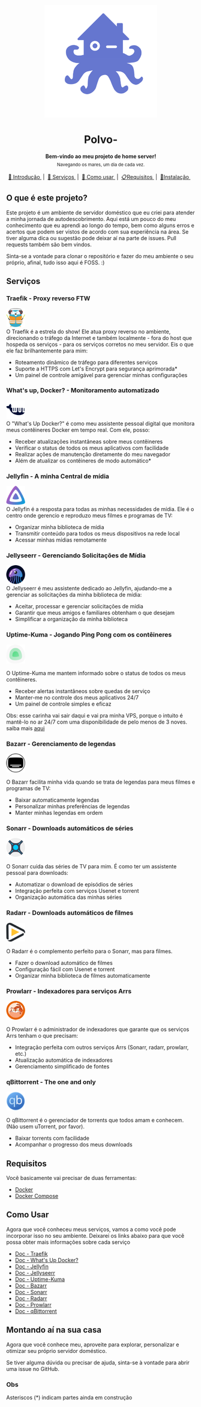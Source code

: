<p align="center">
  <img src="/Imagens/logo-polvo-.png" alt="Logo" width="300" height="300" />
</p>

<h1 align="center"> Polvo- </h1>

<p align="center">
  <b> Bem-vindo ao meu projeto de home server!  </b></br>
  <sub> Navegando os mares, um dia de cada vez.
  <sub>
</p>

<p align="center">
  <a href="#Introdução"> 🧭 Introdução </a>&nbsp;|&nbsp;
  <a href="#Serviços"> 🐳 Serviços </a>&nbsp;|&nbsp;
  <a href="#Como usar"> 🤔 Como usar </a>&nbsp;|&nbsp;
  <a href= "#Requisitos"> 📋Requisitos </a>&nbsp;|&nbsp;
  <a href="#Instalação">🔧Instalação </a>&nbsp;&nbsp;
</p>

<a id="Introdução"></a>
## O que é este projeto?

Este projeto é um ambiente de servidor doméstico que eu criei para atender a minha jornada de autodescobrimento. Aqui está um pouco do meu conhecimento que eu aprendi ao longo do tempo, bem como alguns erros e acertos que podem ser vistos de acordo com sua experiência na área. Se tiver alguma dica ou sugestão pode deixar aí na parte de issues. Pull requests também são bem vindos.

Sinta-se a vontade para clonar o repositório e fazer do meu ambiente o seu próprio, afinal, tudo isso aqui é FOSS. :)

<a id="Serviços"></a>
## Serviços

### Traefik - Proxy reverso FTW
<img src="/Imagens/traefik.png" alt="Traefik" width="50" height="50" />
</br>
O Traefik é a estrela do show! Ele atua proxy reverso no ambiente, direcionando o tráfego da Internet e também localmente - fora do host que hospeda os serviços - para os serviços corretos no meu servidor. Eis o que ele faz brilhantemente para mim:

* Roteamento dinâmico de tráfego para diferentes serviços
* Suporte a HTTPS com Let's Encrypt para segurança aprimorada*
* Um painel de controle amigável para gerenciar minhas configurações

### What's up, Docker? - Monitoramento automatizado
<img src="/Imagens/wud.png" alt="WUD" width="50" height="50" />
</br>
O "What's Up Docker?" é como meu assistente pessoal digital que monitora meus contêineres Docker em tempo real. Com ele, posso:

* Receber atualizações instantâneas sobre meus contêineres
* Verificar o status de todos os meus aplicativos com facilidade
* Realizar ações de manutenção diretamente do meu navegador
* Além de atualizar os contêineres de modo automático*

### Jellyfin - A minha Central de mídia
<img src="/Imagens/jellyfin.png" alt="" width="50" height="50" />
</br>
O Jellyfin é a resposta para todas as minhas necessidades de mídia. Ele é o centro onde gerencio e reproduzo meus filmes e programas de TV:

* Organizar minha biblioteca de mídia
* Transmitir conteúdo para todos os meus dispositivos na rede local
* Acessar minhas mídias remotamente

### Jellyseerr - Gerenciando Solicitações de Mídia
<img src="/Imagens/jellyseerr.png" alt="" width="50" height="50" />
</br>
O Jellyseerr é meu assistente dedicado ao Jellyfin, ajudando-me a gerenciar as solicitações da minha biblioteca de mídia:

* Aceitar, processar e gerenciar solicitações de mídia
* Garantir que meus amigos e familiares obtenham o que desejam
* Simplificar a organização da minha biblioteca

### Uptime-Kuma - Jogando Ping Pong com os contêineres
<img src="/Imagens/uptime-kuma.png" alt="" width="50" height="50" />
</br>

O Uptime-Kuma me mantem informado sobre o status de todos os meus contêineres. 

* Receber alertas instantâneos sobre quedas de serviço
* Manter-me no controle dos meus aplicativos 24/7
* Um painel de controle simples e eficaz

Obs: esse carinha vai sair daqui e vai pra minha VPS, porque o intuito é mantê-lo no ar 24/7 com uma disponibilidade de pelo menos de 3 noves.
saiba mais [aqui](https://www.stratus.com/about/company-information/uptime-meter/#:~:text=Availability%20is%20normally%20expressed%20in,have%20on%20your%20server%20downtime.)

### Bazarr - Gerenciamento de legendas
<img src="/Imagens/bazarr.png" alt="" width="50" height="50" />
</br>

O Bazarr facilita minha vida quando se trata de legendas para meus filmes e programas de TV:

* Baixar automaticamente legendas
* Personalizar minhas preferências de legendas
* Manter minhas legendas em ordem

### Sonarr - Downloads automáticos de séries
<img src="/Imagens/sonarr.png" alt="" width="50" height="50" />
</br>

O Sonarr cuida das séries de TV para mim. É como ter um assistente pessoal para downloads:

- Automatizar o download de episódios de séries
- Integração perfeita com serviços Usenet e torrent
- Organização automática das minhas séries

### Radarr - Downloads automáticos de filmes
<img src="/Imagens/radarr.png" alt="" width="50" height="50" />
</br>

O Radarr é o complemento perfeito para o Sonarr, mas para filmes.

- Fazer o download automático de filmes
- Configuração fácil com Usenet e torrent
- Organizar minha biblioteca de filmes automaticamente

### Prowlarr - Indexadores para serviços Arrs
<img src="/Imagens/prowlarr.png" alt="" width="50" height="50" />
</br>

O Prowlarr é o administrador de indexadores que garante que os serviços Arrs tenham o que precisam:

- Integração perfeita com outros serviços Arrs (Sonarr, radarr, prowlarr, etc.)
- Atualização automática de indexadores
- Gerenciamento simplificado de fontes

### qBittorrent - The one and only
<img src="/Imagens/qbittorrent.png" alt="" width="50" height="50" />
</br>

O qBittorrent é o gerenciador de torrents que todos amam e conhecem. (Não usem uTorrent, por favor).

- Baixar torrents com facilidade
- Acompanhar o progresso dos meus downloads

<a id="Requisitos"></a>
## Requisitos
Você basicamente vai precisar de duas ferramentas:
- [Docker](https://docs.docker.com/engine/install/)
- [Docker Compose](https://docs.docker.com/compose/install/)

<a id="Como Usar"></a>
## Como Usar
Agora que você conheceu meus serviços, vamos a como você pode incorporar isso no seu ambiente. Deixarei os links abaixo para que você possa obter mais informações sobre cada serviço

- [Doc - Traefik](https://doc.traefik.io/traefik/)
- [Doc - What's Up Docker?](https://fmartinou.github.io/whats-up-docker/#/)
- [Doc - Jellyfin](https://jellyfin.org/docs/)
- [Doc - Jellyseerr](https://github.com/Fallenbagel/jellyseerr)
- [Doc - Uptime-Kuma](https://uptime.kuma.pet/docs/)
- [Doc - Bazarr](https://www.bazarr.media/)
- [Doc - Sonarr](https://wiki.servarr.com/sonarr)
- [Doc - Radarr](https://wiki.servarr.com/radarr)
- [Doc - Prowlarr](https://wiki.servarr.com/prowlarr)
- [Doc - qBittorrent](https://github.com/qbittorrent/qBittorrent/wiki/)

<a id="Instalação"></a>
## Montando aí na sua casa
Agora que você conhece meu, aproveite para explorar, personalizar e otimizar seu próprio servidor doméstico. 

Se tiver alguma dúvida ou precisar de ajuda, sinta-se à vontade para abrir uma issue no GitHub.

### Obs
Asteriscos (*) indicam partes ainda em construção

